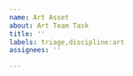 ```yaml
---
name: Art Asset
about: Art Team Task
title: ''
labels: triage,discipline:art
assignees: ''

---
```

